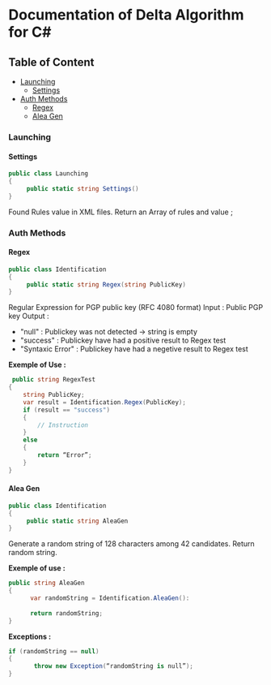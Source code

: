 # Documentation of Delta Algorithm for C#

## Table of Content

* [Launching](#launching)
  * [Settings](#settings)
* [Auth Methods](#auth-methods)
  * [Regex](#regex)
  * [Alea Gen](#alea-gen)

### Launching

#### Settings

```C#
public class Launching
{
	 public static string Settings()
}
```
Found Rules value in XML files. Return an Array of rules and value ;

### Auth Methods

#### Regex

```C#
public class Identification
{
	 public static string Regex(string PublicKey)
}
```
Regular Expression for PGP public key (RFC 4080 format)
Input : Public PGP key 
Output : 
 - "null" : Publickey was not detected -> string is empty
 - "success" : Publickey have had a positive result to Regex test
 - "Syntaxic Error" : Publickey have had a negetive result to Regex test

**Exemple of Use :**

```C#
 public string RegexTest
{
	string PublicKey;
	var result = Identification.Regex(PublicKey);
	if (result == "success")
	{
		// Instruction
	}
	else 
	{
		return “Error”;
	}
}
```

#### Alea Gen

```C#
public class Identification
{
	 public static string AleaGen
}
```
Generate a random string of 128 characters among 42 candidates.
Return random string.

**Exemple of use :**

```C#
public string AleaGen
{
      var randomString = Identification.AleaGen():
      
      return randomString;
}
```

**Exceptions :**

```C#
if (randomString == null)
{
       throw new Exception(“randomString is null”);
}
```

